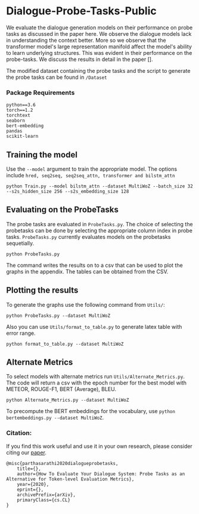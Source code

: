 # Dialogue-Probe-Tasks-Public
We evaluate the dialogue generation models on their performance on probe tasks as discussed in the paper here. We observe the dialogue models lack in understanding the context better. More so we observe that the transformer model's large representation manifold affect the model's ability to learn underlying structures. This was evident in their performance on the probe-tasks. We discuss the results in detail in the paper [].

The modified dataset containing the probe tasks and the script to generate the probe tasks can be found in `/Dataset`

### Package Requirements
```
python==3.6
torch==1.2
torchtext
seaborn
bert-embedding
pandas
scikit-learn
```

## Training the model

Use the `--model` argument to train the appropriate model. The options include `hred, seq2seq, seq2seq_attn, transformer and bilstm_attn`

```
python Train.py --model bilstm_attn --dataset MultiWoZ --batch_size 32 --s2s_hidden_size 256 --s2s_embedding_size 128
```

## Evaluating on the ProbeTasks

The probe tasks are evaluated in `ProbeTasks.py`. The choice of selecting the probetasks can be done by selecting the appropriate column index in probe tasks. `ProbeTasks.py` currently evaluates models on the probetasks sequetially.

```
python ProbeTasks.py
```
The command writes the results on to a csv that can be used to plot the graphs in the appendix. The tables can be obtained from the CSV.

## Plotting the results

To generate the graphs use the following command from `Utils/`:

```
python ProbeTasks.py --dataset MultiWoZ
```
Also you can use `Utils/format_to_table.py` to generate latex table with error range.

```
python format_to_table.py --dataset MultiWoZ
```
## Alternate Metrics

To select models with alternate metrics run `Utils/Alternate_Metrics.py`. The code will return a csv with the epoch number for the best model with METEOR, ROUGE-F1, BERT (Average), BLEU.

```
python Alternate_Metrics.py --dataset MultiWoZ
```

To precompute the BERT embeddings for the vocabulary, use `python bertembeddings.py --dataset MultiWoZ`.

### Citation:

If you find this work useful and use it in your own research, please consider citing our [paper](link).
```
@misc{parthasarathi2020dialogueprobetasks,
    title={},
    author={How To Evaluate Your Dialogue System: Probe Tasks as an Alternative for Token-level Evaluation Metrics},
    year={2020},
    eprint={},
    archivePrefix={arXiv},
    primaryClass={cs.CL}
}
```
